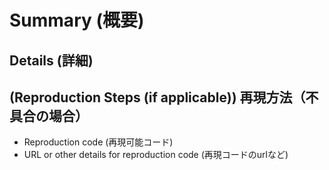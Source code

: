 # Summary (概要)

## Details (詳細)

## (Reproduction Steps (if applicable)) 再現方法（不具合の場合）

* Reproduction code (再現可能コード)
* URL or other details for reproduction code (再現コードのurlなど)
